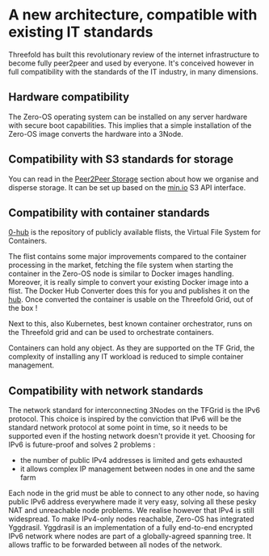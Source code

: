 # A new architecture, compatible with existing IT standards 

Threefold has built this revolutionary review of the internet infrastructure to become fully peer2peer and used by everyone. It's conceived however in full compatibility with the standards of the IT industry, in many dimensions.

## Hardware compatibility

The Zero-OS operating system can be installed on any server hardware with secure boot capabilities. 
This implies that a simple installation of the Zero-OS image converts the hardware into a 3Node. 

## Compatibility with S3 standards for storage

You can read in the [Peer2Peer Storage](architecture_storage.md) section about how we organise and disperse storage. It can be set up based on the [min.io](https://min.io) S3 API interface. 

## Compatibility with container standards 

[0-hub](https://hub.grid.tf) is the repository of publicly available flists, the Virtual File System for Containers. 

The flist contains some major improvements compared to the container processing in the market, fetching the file system when starting the container in the Zero-OS node is similar to Docker images handling.
Moreover, it is really simple to convert your existing Docker image into a flist. The Docker Hub Converter does this for you and publishes it on the [hub](https://hub.grid.tf). Once converted the container is usable on the Threefold Grid, out of the box !

Next to this, also Kubernetes, best known container orchestrator, runs on the Threefold grid and can be used to orchestrate containers. 

Containers can hold any object. As they are supported on the TF Grid, the complexity of installing any IT workload is reduced to simple container management. 

## Compatibility with network standards

The network standard for interconnecting 3Nodes on the TFGrid is the IPv6 protocol. 
This choice is inspired by the conviction that IPv6 will be the standard network protocol at some point in time, so it needs to be supported even if the hosting network doesn't provide it yet. 
Choosing for IPv6 is future-proof and solves 2 problems : 
   - the number of public IPv4 addresses is limited and gets exhausted
   - it allows complex IP management between nodes in one and the same farm
   
Each node in the grid must be able to connect to any other node, so having public IPv6 address everywhere made it very easy, solving all these pesky NAT and unreachable node problems.
We realise however that IPv4 is still widespread. To make IPv4-only nodes reachable, Zero-OS has integrated Yggdrasil. 
Yggdrasil is an implementation of a fully end-to-end encrypted IPv6 network where nodes are part of a globally-agreed spanning tree.
It allows traffic to be forwarded between all nodes of the network.

